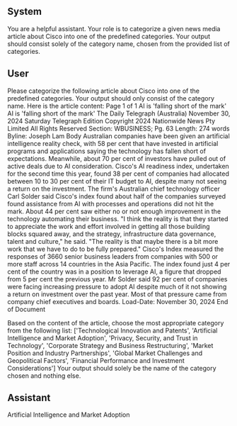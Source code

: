 ## System

You are a helpful assistant. Your role is to categorize a given news media article about Cisco into one of the predefined categories. Your output should consist solely of the category name, chosen from the provided list of categories.

## User


Please categorize the following article about Cisco into one of the predefined categories. 
Your output should only consist of the category name.
Here is the article content: Page 1 of 1
AI is 'falling short of the mark'
AI is 'falling short of the mark'
The Daily Telegraph (Australia)
November 30, 2024 Saturday
Telegraph Edition
Copyright 2024 Nationwide News Pty Limited All Rights Reserved
Section: WBUSINESS; Pg. 63
Length: 274 words
Byline: Joseph Lam
Body
Australian companies have been given an artificial intelligence reality check, with 58 per cent that have invested in 
artificial programs and applications saying the technology has fallen short of expectations.
Meanwhile, about 70 per cent of investors have pulled out of active deals due to AI consideration. Cisco's AI 
readiness index, undertaken for the second time this year, found 38 per cent of companies had allocated between 
10 to 30 per cent of their IT budget to AI, despite many not seeing a return on the investment.
The firm's Australian chief technology officer Carl Solder said Cisco's index found about half of the companies 
surveyed found assistance from AI with processes and operations did not hit the mark. About 44 per cent saw either 
no or not enough improvement in the technology automating their business.
"I think the reality is that they started to appreciate the work and effort involved in getting all those building blocks 
squared away, and the strategy, infrastructure data governance, talent and culture," he said. "The reality is that 
maybe there is a bit more work that we have to do to be fully prepared." Cisco's Index measured the responses of 
3660 senior business leaders from companies with 500 or more staff across 14 countries in the Asia Pacific. The 
index found just 4 per cent of the country was in a position to leverage AI, a figure that dropped from 5 per cent the 
previous year. Mr Solder said 92 per cent of companies were facing increasing pressure to adopt AI despite much 
of it not showing a return on investment over the past year. Most of that pressure came from company chief 
executives and boards.
Load-Date: November 30, 2024
End of Document

Based on the content of the article, choose the most appropriate category from the following list: ['Technological Innovation and Patents', 'Artificial Intelligence and Market Adoption', 'Privacy, Security, and Trust in Technology', 'Corporate Strategy and Business Restructuring', 'Market Position and Industry Partnerships', 'Global Market Challenges and Geopolitical Factors', 'Financial Performance and Investment Considerations']
Your output should solely be the name of the category chosen and nothing else.
            

## Assistant

Artificial Intelligence and Market Adoption

